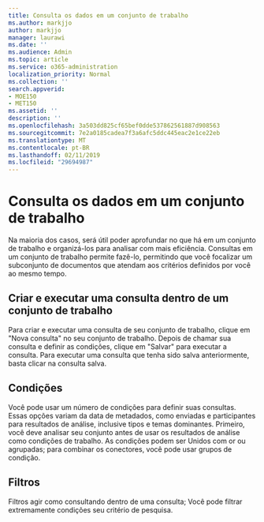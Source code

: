 ```yaml
---
title: Consulta os dados em um conjunto de trabalho
ms.author: markjjo
author: markjjo
manager: laurawi
ms.date: ''
ms.audience: Admin
ms.topic: article
ms.service: o365-administration
localization_priority: Normal
ms.collection: ''
search.appverid:
- MOE150
- MET150
ms.assetid: ''
description: ''
ms.openlocfilehash: 3a503dd825cf65bef0dde537862561887d908563
ms.sourcegitcommit: 7e2a0185cadea7f3a6afc5ddc445eac2e1ce22eb
ms.translationtype: MT
ms.contentlocale: pt-BR
ms.lasthandoff: 02/11/2019
ms.locfileid: "29694987"
---
```

# <a name="query-the-data-in-a-working-set"></a>Consulta os dados em um conjunto de trabalho

Na maioria dos casos, será útil poder aprofundar no que há em um conjunto de trabalho e organizá-los para analisar com mais eficiência. Consultas em um conjunto de trabalho permite fazê-lo, permitindo que você focalizar um subconjunto de documentos que atendam aos critérios definidos por você ao mesmo tempo.

## <a name="creating-and-running-a-query-within-a-working-set"></a>Criar e executar uma consulta dentro de um conjunto de trabalho

Para criar e executar uma consulta de seu conjunto de trabalho, clique em "Nova consulta" no seu conjunto de trabalho. Depois de chamar sua consulta e definir as condições, clique em "Salvar" para executar a consulta. Para executar uma consulta que tenha sido salva anteriormente, basta clicar na consulta salva.

## <a name="conditions"></a>Condições

Você pode usar um número de condições para definir suas consultas. Essas opções variam da data de metadados, como enviadas e participantes para resultados de análise, inclusive tipos e temas dominantes. Primeiro, você deve analisar seu conjunto antes de usar os resultados de análise como condições de trabalho. As condições podem ser Unidos com or ou agrupadas; para combinar os conectores, você pode usar grupos de condição.

## <a name="filters"></a>Filtros
Filtros agir como consultando dentro de uma consulta; Você pode filtrar extremamente condições seu critério de pesquisa.


